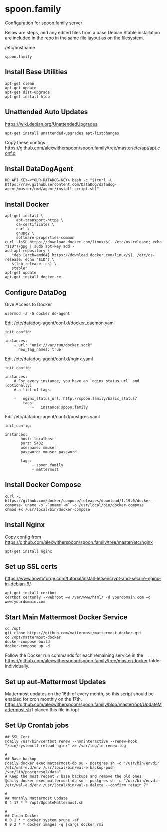 # spoon.family
Configuration for spoon.family server

Below are steps, and any edited files from a base Debian Stable installation are included in the repo in the same file layout as on the filesystem.

/etc/hostname
```
spoon.family
```

## Install Base Utilities
```
apt-get clean
apt-get update
apt-get dist-upgrade
apt-get install htop
```

## Unattended Auto Updates
https://wiki.debian.org/UnattendedUpgrades
```
apt-get install unattended-upgrades apt-listchanges
```
Copy these configs : https://github.com/alexwitherspoon/spoon.family/tree/master/etc/apt/apt.conf.d

## Install DataDogAgent
```
DD_API_KEY=<YOUR-DATADOG-KEY> bash -c "$(curl -L https://raw.githubusercontent.com/DataDog/datadog-agent/master/cmd/agent/install_script.sh)"
```

## Install Docker
```
apt-get install \
     apt-transport-https \
     ca-certificates \
     curl \
     gnupg2 \
     software-properties-common 
curl -fsSL https://download.docker.com/linux/$(. /etc/os-release; echo "$ID")/gpg | sudo apt-key add -
add-apt-repository \
   "deb [arch=amd64] https://download.docker.com/linux/$(. /etc/os-release; echo "$ID") \
   $(lsb_release -cs) \
   stable"
apt-get update
apt-get install docker-ce
```

## Configure DataDog
Give Access to Docker
```
usermod -a -G docker dd-agent
```
Edit /etc/datadog-agent/conf.d/docker_daemon.yaml
```
init_config:

instances:
    - url: "unix://var/run/docker.sock"
      new_tag_names: true
```

Edit /etc/datadog-agent/conf.d/nginx.yaml
```
init_config:

instances:
    # For every instance, you have an `nginx_status_url` and (optionally)
    # a list of tags.

    -   nginx_status_url: http://spoon.family/basic_status/
        tags:
            -   instance:spoon.family
```

Edit /etc/datadog-agent/conf.d/postgres.yaml
```
init_config:

instances:
   -   host: localhost
       port: 5432
       username: mmuser
       password: mmuser_password

       tags:
            - spoon.family
            - mattermost
```


## Install Docker Compose
```
curl -L https://github.com/docker/compose/releases/download/1.19.0/docker-compose-`uname -s`-`uname -m` -o /usr/local/bin/docker-compose
chmod +x /usr/local/bin/docker-compose
```

## Install Nginx
Copy config from https://github.com/alexwitherspoon/spoon.family/tree/master/etc/nginx
```
apt-get install nginx
```

## Set up SSL certs
https://www.howtoforge.com/tutorial/install-letsencrypt-and-secure-nginx-in-debian-9/
```
apt-get install certbot
certbot certonly --webroot –w /var/www/html/ -d yourdomain.com –d www.yourdomain.com
```

## Start Main Mattermost Docker Service
```
cd /opt
git clone https://github.com/mattermost/mattermost-docker.git
cd /opt/mattermost-docker
docker-compose build
docker-compose up -d
```
Follow the Docker run commands for each remaining service in the https://github.com/alexwitherspoon/spoon.family/tree/master/docker folder individually.

## Set up aut-Mattermost Updates
Mattermost updates on the 16th of every month, so this script should be enabled for cron monthly on the 17th.
https://github.com/alexwitherspoon/spoon.family/blob/master/opt/UpdateMattermost.sh I placed this file in /opt

## Set Up Crontab jobs
```
## SSL Cert
@daily /usr/bin/certbot renew --noninteractive --renew-hook "/bin/systemctl reload nginx" >> /var/log/le-renew.log

#
## Base backup
@daily docker exec mattermost-db su - postgres sh -c "/usr/bin/envdir /etc/wal-e.d/env /usr/local/bin/wal-e backup-push /var/lib/postgresql/data"
# Keep the most recent 7 base backups and remove the old ones
@daily docker exec mattermost-db su - postgres sh -c "/usr/bin/envdir /etc/wal-e.d/env /usr/local/bin/wal-e delete --confirm retain 7"

#
## Monthly Mattermost Update
0 4 17 * * /opt/UpdateMattermost.sh

#
## Clean Docker
0 0 1 * * docker system prune -af
0 0 2 * * docker images -q |xargs docker rmi
```


